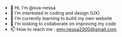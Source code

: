 - 👋 Hi, I’m @sva-nessa
- 👀 I’m interested in coding and design (UX)
- 🌱 I’m currently learning to build my own website
- 💞️ I’m looking to collaborate on improving my code
- 📫 How to reach me : emy.nessa2000@gmail.com

<!---
sva-nessa/sva-nessa is a ✨ special ✨ repository because its `README.md` (this file) appears on your GitHub profile.
You can click the Preview link to take a look at your changes.
--->
